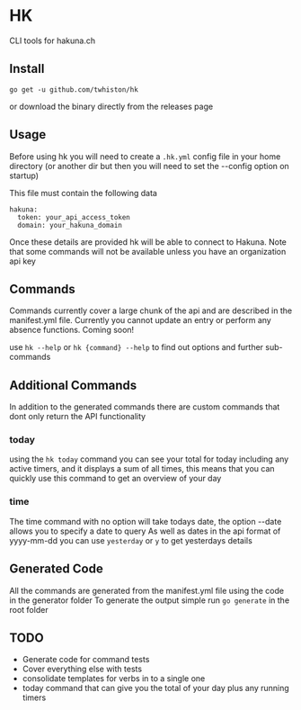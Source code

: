 # HK

CLI tools for hakuna.ch

## Install

`go get -u github.com/twhiston/hk`

or download the binary directly from the releases page

## Usage

Before using hk you will need to create a `.hk.yml` config file in your home directory
(or another dir but then you will need to set the --config option on startup)

This file must contain the following data

```
hakuna:
  token: your_api_access_token
  domain: your_hakuna_domain
```

Once these details are provided hk will be able to connect to Hakuna.
Note that some commands will not be available unless you have an organization api key

## Commands

Commands currently cover a large chunk of the api and are described in the manifest.yml file.
Currently you cannot update an entry or perform any absence functions. Coming soon!

use `hk --help` or `hk {command} --help` to find out options and further sub-commands

## Additional Commands

In addition to the generated commands there are custom commands that dont only return the API functionality

### today

using the `hk today` command you can see your total for today including any active timers, and it displays a
sum of all times, this means that you can quickly use this command to get an overview of your day

### time

The time command with no option will take todays date, the option --date allows you to specify a date to query
As well as dates in the api format of yyyy-mm-dd you can use `yesterday` or `y` to get yesterdays details


## Generated Code

All the commands are generated from the manifest.yml file using the code in the generator folder
To generate the output simple run `go generate` in the root folder

## TODO

- Generate code for command tests
- Cover everything else with tests
- consolidate templates for verbs in to a single one
- today command that can give you the total of your day plus any running timers